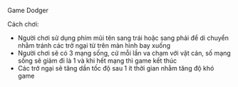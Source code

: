   
Game Dodger

Cách chơi: 
- Người chơi sử dụng phím mũi tên sang trái hoặc sang phải để di chuyển nhằm tránh các trở ngại từ trên màn hình bay xuống
- Người chơi sẽ có 3 mạng sống, cứ mỗi lần va chạm với vật cản, số mạng sống sẽ giảm đi là 1 và khi hết mạng thì game kết thúc
- Các trở ngại sẽ tăng dần tốc độ sau 1 ít thời gian nhằm tăng độ khó game

